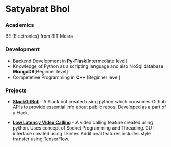 # Satyabrat Bhol

### Academics

BE (Electronics) from BIT Mesra

### Development

* Backend Development in <strong>Py-Flask</strong>[Intermediate level]
* Knowledge of Python as a scripting language and also NoSql database <strong>MongoDB</strong>[Beginner level]
* Competetive Programming in <strong>C++</strong> [Beginner level]

### Projects

* [<strong>SlackGitBot</strong>](https://github.com/Satyabrat35/SlackGitBot) - A Slack bot created using python which consumes 
Github APIs to provide essential info about public repos.
Developed as a part of a Hack.

* [<strong>Low Latency Video Calling</strong>](https://github.com/Satyabrat35/Chat-Room) - A video calling feature created using python. Uses concept of Socket Programming and Threading. GUI interface created using Tkinter. Additional features includes style transfer using TenserFlow. 